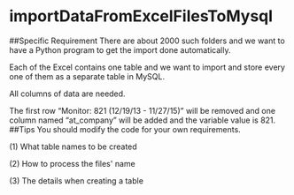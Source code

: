 # importDataFromExcelFilesToMysql
##Specific Requirement
There are about 2000 such folders and we want to have a Python program to get the import done automatically.

Each of the Excel contains one table and we want to import and store every one of them as a separate table in MySQL.

All columns of data are needed.

The first row “Monitor: 821 (12/19/13 - 11/27/15)” will be removed and one column named “at_company” will be added and the variable value is 821.
##Tips
You should modify the code for your own requirements.

(1) What table names to be created

(2) How to process the files' name

(3) The details when creating a table